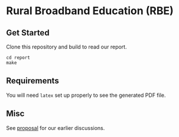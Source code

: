 # Rural Broadband Education (RBE)

## Get Started

Clone this repository and build to read our report.

    cd report
    make

## Requirements

You will need `latex` set up properly to see the generated PDF file.

## Misc

See [proposal](proposal.md) for our earlier discussions.

